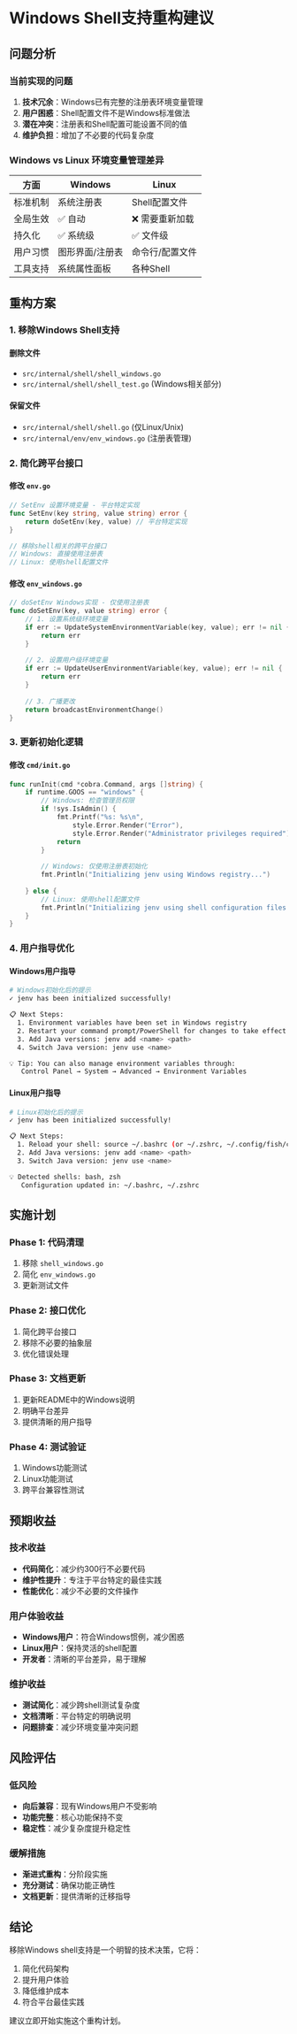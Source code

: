 # Windows Shell支持重构建议

## 问题分析

### 当前实现的问题
1. **技术冗余**：Windows已有完整的注册表环境变量管理
2. **用户困惑**：Shell配置文件不是Windows标准做法
3. **潜在冲突**：注册表和Shell配置可能设置不同的值
4. **维护负担**：增加了不必要的代码复杂度

### Windows vs Linux 环境变量管理差异

| 方面 | Windows | Linux |
|------|---------|-------|
| 标准机制 | 系统注册表 | Shell配置文件 |
| 全局生效 | ✅ 自动 | ❌ 需要重新加载 |
| 持久化 | ✅ 系统级 | ✅ 文件级 |
| 用户习惯 | 图形界面/注册表 | 命令行/配置文件 |
| 工具支持 | 系统属性面板 | 各种Shell |

## 重构方案

### 1. 移除Windows Shell支持

#### 删除文件
- `src/internal/shell/shell_windows.go`
- `src/internal/shell/shell_test.go` (Windows相关部分)

#### 保留文件
- `src/internal/shell/shell.go` (仅Linux/Unix)
- `src/internal/env/env_windows.go` (注册表管理)

### 2. 简化跨平台接口

#### 修改 `env.go`
```go
// SetEnv 设置环境变量 - 平台特定实现
func SetEnv(key string, value string) error {
    return doSetEnv(key, value) // 平台特定实现
}

// 移除shell相关的跨平台接口
// Windows: 直接使用注册表
// Linux: 使用shell配置文件
```

#### 修改 `env_windows.go`
```go
// doSetEnv Windows实现 - 仅使用注册表
func doSetEnv(key, value string) error {
    // 1. 设置系统级环境变量
    if err := UpdateSystemEnvironmentVariable(key, value); err != nil {
        return err
    }
    
    // 2. 设置用户级环境变量
    if err := UpdateUserEnvironmentVariable(key, value); err != nil {
        return err
    }
    
    // 3. 广播更改
    return broadcastEnvironmentChange()
}
```

### 3. 更新初始化逻辑

#### 修改 `cmd/init.go`
```go
func runInit(cmd *cobra.Command, args []string) {
    if runtime.GOOS == "windows" {
        // Windows: 检查管理员权限
        if !sys.IsAdmin() {
            fmt.Printf("%s: %s\n",
                style.Error.Render("Error"),
                style.Error.Render("Administrator privileges required"))
            return
        }
        
        // Windows: 仅使用注册表初始化
        fmt.Println("Initializing jenv using Windows registry...")
        
    } else {
        // Linux: 使用shell配置文件
        fmt.Println("Initializing jenv using shell configuration files...")
    }
}
```

### 4. 用户指导优化

#### Windows用户指导
```bash
# Windows初始化后的提示
✓ jenv has been initialized successfully!

📋 Next Steps:
  1. Environment variables have been set in Windows registry
  2. Restart your command prompt/PowerShell for changes to take effect
  3. Add Java versions: jenv add <name> <path>
  4. Switch Java version: jenv use <name>

💡 Tip: You can also manage environment variables through:
   Control Panel → System → Advanced → Environment Variables
```

#### Linux用户指导
```bash
# Linux初始化后的提示
✓ jenv has been initialized successfully!

📋 Next Steps:
  1. Reload your shell: source ~/.bashrc (or ~/.zshrc, ~/.config/fish/config.fish)
  2. Add Java versions: jenv add <name> <path>
  3. Switch Java version: jenv use <name>

💡 Detected shells: bash, zsh
   Configuration updated in: ~/.bashrc, ~/.zshrc
```

## 实施计划

### Phase 1: 代码清理
1. 移除 `shell_windows.go`
2. 简化 `env_windows.go`
3. 更新测试文件

### Phase 2: 接口优化
1. 简化跨平台接口
2. 移除不必要的抽象层
3. 优化错误处理

### Phase 3: 文档更新
1. 更新README中的Windows说明
2. 明确平台差异
3. 提供清晰的用户指导

### Phase 4: 测试验证
1. Windows功能测试
2. Linux功能测试
3. 跨平台兼容性测试

## 预期收益

### 技术收益
- **代码简化**：减少约300行不必要代码
- **维护性提升**：专注于平台特定的最佳实践
- **性能优化**：减少不必要的文件操作

### 用户体验收益
- **Windows用户**：符合Windows惯例，减少困惑
- **Linux用户**：保持灵活的shell配置
- **开发者**：清晰的平台差异，易于理解

### 维护收益
- **测试简化**：减少跨shell测试复杂度
- **文档清晰**：平台特定的明确说明
- **问题排查**：减少环境变量冲突问题

## 风险评估

### 低风险
- **向后兼容**：现有Windows用户不受影响
- **功能完整**：核心功能保持不变
- **稳定性**：减少复杂度提升稳定性

### 缓解措施
- **渐进式重构**：分阶段实施
- **充分测试**：确保功能正确性
- **文档更新**：提供清晰的迁移指导

## 结论

移除Windows shell支持是一个明智的技术决策，它将：
1. 简化代码架构
2. 提升用户体验
3. 降低维护成本
4. 符合平台最佳实践

建议立即开始实施这个重构计划。

